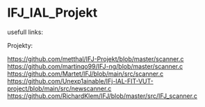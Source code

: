 # IFJ_IAL_Projekt

usefull links:

Projekty:

https://github.com/metthal/IFJ-Projekt/blob/master/scanner.c 
https://github.com/martinqo99/IFJ-ng/blob/master/scanner.c
https://github.com/Martet/IFJ/blob/main/src/scanner.c
https://github.com/Unexp1ainable/IFj-IAL-FIT-VUT-project/blob/main/src/newscanner.c
https://github.com/RichardKlem/IFJ/blob/master/src/IFJ_scanner.c

